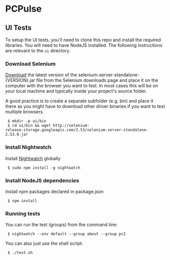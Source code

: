# PCPulse

## UI Tests
To setup the UI tests, you'll need to clone this repo and install the required libraries. You will need to have NodeJS installed. The following instructions are relevant to the `ui` directory.

### Download Selenium

[Download](http://selenium-release.storage.googleapis.com/index.html) the latest version of the selenium-server-standalone-{VERSION}.jar file from the Selenium downloads page and place it on the computer with the browser you want to test. In most cases this will be on your local machine and typically inside your project's source folder.

A good practice is to create a separate subfolder (e.g. bin) and place it there as you might have to download other driver binaries if you want to test multiple browsers.
```
 $ mkdir -p ui/bin 
 $ cd ui/bin && wget http://selenium-release.storage.googleapis.com/2.53/selenium-server-standalone-2.53.0.jar
```

### Install Nightwatch

Install [Nightwatch](http://nightwatchjs.org/) globally
```
 $ sudo npm install -g nightwatch
```

### Install NodeJS dependencies 

Install npm packages declared in package.json
```
 $ npm install 
```

### Running tests
You can run the test (groups) from the command line: 
```
 $ nightwatch --env default --group about --group pc2
```

You can also just use the shell script: 
```
 $ ./test.sh
```


